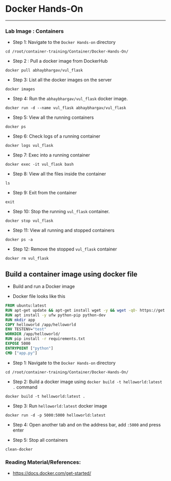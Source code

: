 # Docker Hands-On

---

### **Lab Image : Containers**


* Step 1: Navigate to the `Docker Hands-on` directory

```commandline
cd /root/container-training/Container/Docker-Hands-On/
```

* Step 2 : Pull a docker image from DockerHub

```commandline
docker pull abhaybhargav/vul_flask
```

* Step 3: List all the docker images on the server

```commandline
docker images
```

* Step 4: Run the `abhaybhargav/vul_flask` docker image.

```commandline
docker run -d --name vul_flask abhaybhargav/vul_flask
```

* Step 5: View all the running containers

```commandline
docker ps
```

* Step 6: Check logs of a running container

```commandline
docker logs vul_flask
```

* Step 7: Exec into a running container

```commandline
docker exec -it vul_flask bash
```

* Step 8: View all the files inside the container

```commandline
ls
```

* Step 9: Exit from the container

```commandline
exit
```

* Step 10: Stop the running `vul_flask` container.

```commandline
docker stop vul_flask
```

* Step 11: View all running and stopped containers

```commandline
docker ps -a
```

* Step 12: Remove the stopped `vul_flask` container

```commandline
docker rm vul_flask
```


## Build a container image using docker file

* Build and run a Docker image

* Docker file looks like this

```dockerfile
FROM ubuntu:latest
RUN apt-get update && apt-get install wget -y && wget -qO- https://get.docker.com | sh
RUN apt install -y ufw python-pip python-dev
RUN mkdir app
COPY helloworld /app/helloworld
ENV TESTENV="test"
WORKDIR /app/helloworld/
RUN pip install -r requirements.txt
EXPOSE 5000
ENTRYPOINT ["python"]
CMD ["app.py"]
```

* Step 1: Navigate to the `Docker Hands-on` directory

```commandline
cd /root/container-training/Container/Docker-Hands-On/
```

* Step 2: Build a docker image using `docker build -t helloworld:latest .` command

```commandline
docker build -t helloworld:latest .
```

* Step 3: Run `helloworld:latest` docker image

```commandline
docker run -d -p 5000:5000 helloworld:latest
```

* Step 4: Open another tab and on the address bar, add `:5000` and press enter

* Step 5: Stop all containers

```commandline
clean-docker
```

### Reading Material/References:

* https://docs.docker.com/get-started/
